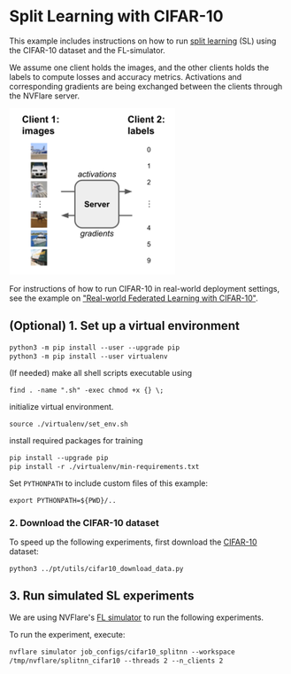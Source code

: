 # Split Learning with CIFAR-10

This example includes instructions on how to run [split learning](https://arxiv.org/abs/1810.06060) (SL) using the CIFAR-10 dataset and the FL-simulator.

We assume one client holds the images, and the other clients holds the labels to compute losses and accuracy metrics. 
Activations and corresponding gradients are being exchanged between the clients through the NVFlare server.

<img src="./figs/split_learning.svg" alt="Split learning setup" width="300"/>

For instructions of how to run CIFAR-10 in real-world deployment settings, 
see the example on ["Real-world Federated Learning with CIFAR-10"](../cifar10-real-world/README.md).

## (Optional) 1. Set up a virtual environment
```
python3 -m pip install --user --upgrade pip
python3 -m pip install --user virtualenv
```
(If needed) make all shell scripts executable using
```
find . -name ".sh" -exec chmod +x {} \;
```
initialize virtual environment.
```
source ./virtualenv/set_env.sh
```
install required packages for training
```
pip install --upgrade pip
pip install -r ./virtualenv/min-requirements.txt
```
Set `PYTHONPATH` to include custom files of this example:
```
export PYTHONPATH=${PWD}/..
```

### 2. Download the CIFAR-10 dataset 
To speed up the following experiments, first download the [CIFAR-10](https://www.cs.toronto.edu/~kriz/cifar.html) dataset:
```
python3 ../pt/utils/cifar10_download_data.py
```

## 3. Run simulated SL experiments

We are using NVFlare's [FL simulator](https://nvflare.readthedocs.io/en/latest/user_guide/fl_simulator.html) to run the following experiments. 

To run the experiment, execute:
```
nvflare simulator job_configs/cifar10_splitnn --workspace /tmp/nvflare/splitnn_cifar10 --threads 2 --n_clients 2
```
